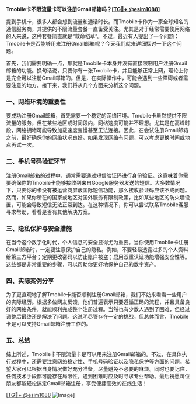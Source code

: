 **Tmobile卡不限流量卡可以注册Gmail邮箱吗？[[TG💪+ @esim1088](https://t.me/s/esim1088)]**

提到手机卡，很多人都会想到流量和通话时长。而Tmobile卡作为一家全球知名的通信服务商，其提供的不限流量套餐一直备受关注。尤其是对于经常需要使用网络的人来说，这种套餐简直就是“救命稻草”。不过，最近有人提出了一个问题：Tmobile卡是否能够用来注册Gmail邮箱呢？今天我们就来详细探讨一下这个问题。

首先，我们需要明确一点，那就是Tmobile卡本身并没有直接限制用户注册Gmail邮箱的功能。换句话说，只要你有一张Tmobile卡，并且能够正常上网，理论上你是完全可以注册Gmail邮箱的。但是，在实际操作中，可能会遇到一些障碍或者需要注意的地方。接下来，我们将从几个方面来分析这个问题。

### 一、网络环境的重要性

要成功注册Gmail邮箱，首先需要一个稳定的网络环境。Tmobile卡虽然提供不限流量的服务，但在某些地区或时间段内，网络速度可能并不理想。尤其是在高峰时段，网络拥堵可能导致加载速度变慢甚至无法连接。因此，在尝试注册Gmail邮箱之前，最好确保你的网络状况良好。如果发现网络有问题，可以考虑更换时间或地点再试一次。

### 二、手机号码验证环节

注册Gmail邮箱的过程中，通常需要通过短信验证码进行身份验证。这意味着你需要确保你的Tmobile卡能够接收到来自Google服务器发送的短信。大多数情况下，只要你的卡没有被运营商屏蔽国际短信功能，那么接收验证码应该不成问题。然而，如果你所在的国家或地区对国外服务有限制政策，比如某些地区的防火墙设置，可能会导致短信无法正常到达。在这种情况下，你可以尝试联系Tmobile客服寻求帮助，看看是否有其他解决方案。

### 三、隐私保护与安全措施

在当今这个数字化时代，个人信息的安全显得尤为重要。当你使用Tmobile卡注册Gmail邮箱时，一定要注意保护自己的隐私。例如，不要轻易透露过多的个人资料给第三方平台；定期更改密码以防止账户被盗；启用双重认证功能增强安全性等。这些都是非常重要的步骤，可以帮助你更好地保护自己的数字资产。

### 四、实际案例分享

为了更直观地了解Tmobile卡能否顺利注册Gmail邮箱，我们不妨来看看一些用户的实际经历。根据多位网友反馈，他们普遍表示只要遵循正确的流程，并且具备良好的网络条件，就能顺利完成整个注册过程。当然也有少数人遇到了困难，但经过调整后最终还是解决了问题。这说明尽管存在一定的挑战，但总体而言，Tmobile卡是可以支持Gmail邮箱注册工作的。

### 五、总结

综上所述，Tmobile卡不限流量卡是可以用来注册Gmail邮箱的。不过，在具体执行过程中，还需要注意网络稳定性、手机号码验证以及隐私保护等方面的问题。希望大家可以根据自身情况做好充分准备，尽量避免不必要的麻烦。同时也要记住，任何技术手段都可能存在局限性，遇到困难时应及时寻求专业帮助。最后祝愿每位朋友都能轻松搞定Gmail邮箱注册，享受便捷高效的在线生活！

[[TG💪+ @esim1088](https://t.me/s/esim1088) ![Image](https://i.postimg.cc/4NQfJmqS/Snipaste-2025-05-13-00-14-12.png)]